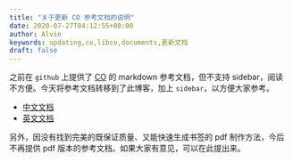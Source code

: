 ```yaml
---
title: "关于更新 CO 参考文档的说明"
date: 2020-07-27T04:12:55+08:00
author: Alvin
keywords: updating,co,libco,documents,更新文档
draft: false
---
```


之前在 `github` 上提供了 [CO](https://github.com/idealvin/co) 的 markdown 参考文档，但不支持 sidebar，阅读不方便。今天将参考文档转移到了此博客，加上 `sidebar`，以方便大家参考。

- [中文文档](co.md)
- [英文文档](co_en.md)

另外，因没有找到完美的既保证质量、又能快速生成书签的 pdf 制作方法，今后不再提供 pdf 版本的参考文档。如果大家有意见，可以在此提出来。
